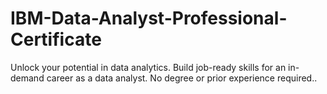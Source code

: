 # **IBM-Data-Analyst-Professional-Certificate**
Unlock your potential in data analytics. Build job-ready skills for an in-demand career as a data analyst. No degree or prior experience required..
